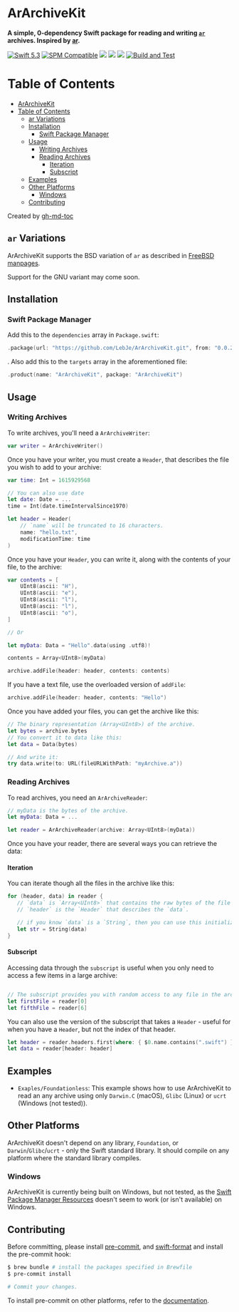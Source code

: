 # ArArchiveKit

**A simple, 0-dependency Swift package for reading and writing [`ar`](<https://en.wikipedia.org/wiki/Ar_(Unix)>) archives. Inspired by [ar](https://github.com/blakesmith/ar).**

[![Swift 5.3](https://img.shields.io/badge/Swift-5.3-brightgreen?logo=swift)](https://swift.org)
[![SPM Compatible](https://img.shields.io/badge/SPM-compatible-brightgreen.svg)](https://swift.org/package-manager)
[![](https://img.shields.io/endpoint?url=https%3A%2F%2Fswiftpackageindex.com%2Fapi%2Fpackages%2FLebJe%2FArArchiveKit%2Fbadge%3Ftype%3Dswift-versions)](https://swiftpackageindex.com/LebJe/ArArchiveKit)
[![](https://img.shields.io/endpoint?url=https%3A%2F%2Fswiftpackageindex.com%2Fapi%2Fpackages%2FLebJe%2FArArchiveKit%2Fbadge%3Ftype%3Dplatforms)](https://swiftpackageindex.com/LebJe/ArArchiveKit)
[![](https://img.shields.io/github/v/tag/LebJe/ArArchiveKit)](https://github.com/LebJe/ArArchiveKit/releases)
[![Build and Test](https://github.com/LebJe/ArArchiveKit/workflows/Build%20and%20Test/badge.svg)](https://github.com/LebJe/ArArchiveKit/actions?query=workflow%3A%22Build+and+Test%22)

# Table of Contents

<!--ts-->

-   [ArArchiveKit](#ararchivekit)
-   [Table of Contents](#table-of-contents)
    -   [ar Variations](#ar-variations)
    -   [Installation](#installation)
        -   [Swift Package Manager](#swift-package-manager)
    -   [Usage](#usage)
        -   [Writing Archives](#writing-archives)
        -   [Reading Archives](#reading-archives)
            -   [Iteration](#iteration)
            -   [Subscript](#subscript)
    -   [Examples](#examples)
    -   [Other Platforms](#other-platforms)
        -   [Windows](#windows)
    -   [Contributing](#contributing)

<!-- Added by: lebje, at: Fri Apr  9 18:48:17 EDT 2021 -->

<!--te-->

Created by [gh-md-toc](https://github.com/ekalinin/github-markdown-toc)

## `ar` Variations

ArArchiveKit supports the BSD variation of `ar` as described in [FreeBSD manpages](https://www.freebsd.org/cgi/man.cgi?query=ar&sektion=5).

Support for the GNU variant may come soon.

## Installation

### Swift Package Manager

Add this to the `dependencies` array in `Package.swift`:

```swift
.package(url: "https://github.com/LebJe/ArArchiveKit.git", from: "0.0.2")
```

. Also add this to the `targets` array in the aforementioned file:

```swift
.product(name: "ArArchiveKit", package: "ArArchiveKit")
```

## Usage

### Writing Archives

To write archives, you'll need a `ArArchiveWriter`:

```swift
var writer = ArArchiveWriter()
```

Once you have your writer, you must create a `Header`, that describes the file you wish to add to your archive:

```swift
var time: Int = 1615929568

// You can also use date
let date: Date = ...
time = Int(date.timeIntervalSince1970)

let header = Header(
	// `name` will be truncated to 16 characters.
	name: "hello.txt",
	modificationTime: time
)
```

Once you have your `Header`, you can write it, along with the contents of your file, to the archive:

```swift
var contents = [
	UInt8(ascii: "H"),
	UInt8(ascii: "e"),
	UInt8(ascii: "l"),
	UInt8(ascii: "l"),
	UInt8(ascii: "o"),
]

// Or

let myData: Data = "Hello".data(using .utf8)!

contents = Array<UInt8>(myData)

archive.addFile(header: header, contents: contents)
```

If you have a text file, use the overloaded version of `addFile`:

```swift
archive.addFile(header: header, contents: "Hello")
```

Once you have added your files, you can get the archive like this:

```swift
// The binary representation (Array<UInt8>) of the archive.
let bytes = archive.bytes
// You convert it to data like this:
let data = Data(bytes)

// And write it:
try data.write(to: URL(fileURLWithPath: "myArchive.a"))
```

### Reading Archives

To read archives, you need an `ArArchiveReader`:

```swift
// myData is the bytes of the archive.
let myData: Data = ...

let reader = ArArchiveReader(archive: Array<UInt8>(myData))
```

Once you have your reader, there are several ways you can retrieve the data:

#### Iteration

You can iterate though all the files in the archive like this:

```swift
for (header, data) in reader {
   // `data` is `Array<UInt8>` that contains the raw bytes of the file in the archive.
   // `header` is the `Header` that describes the `data`.

   // if you know `data` is a `String`, then you can use this initializer:
   let str = String(data)
}
```

#### Subscript

Accessing data through the `subscript` is useful when you only need to access a few items in a large archive:

```swift

// The subscript provides you with random access to any file in the archive:
let firstFile = reader[0]
let fifthFile = reader[6]
```

You can also use the version of the subscript that takes a `Header` - useful for when you have a `Header`, but not the index of that header.

```swift
let header = reader.headers.first(where: { $0.name.contains(".swift") })!
let data = reader[header: header]
```

## Examples

-   `Exaples/Foundationless`: This example shows how to use ArArchiveKit to read an any archive using only `Darwin.C` (macOS), `Glibc` (Linux) or `ucrt` (Windows (not tested)).

## Other Platforms

ArArchiveKit doesn't depend on any library, `Foundation`, or `Darwin`/`Glibc`/`ucrt` - only the Swift standard library. It should compile on any platform where the standard library compiles.

### Windows

ArArchiveKit is currently being built on Windows, but not tested, as the [Swift Package Manager Resources](https://github.com/apple/swift-evolution/blob/main/proposals/0271-package-manager-resources.md) doesn't seem to work (or isn't available) on Windows.

## Contributing

Before committing, please install [pre-commit](https://pre-commit.com), and [swift-format](https://github.com/nicklockwood/SwiftFormat) and install the pre-commit hook:

```bash
$ brew bundle # install the packages specified in Brewfile
$ pre-commit install

# Commit your changes.
```

To install pre-commit on other platforms, refer to the [documentation](https://pre-commit.com/#install).
